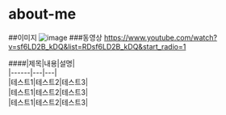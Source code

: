 # about-me
##이미지
![image](https://github.com/2qwert/about-me/assets/133391835/4b86de85-d2f5-4ef6-a253-5b39c0fb0bad)
###동영상
https://www.youtube.com/watch?v=sf6LD2B_kDQ&list=RDsf6LD2B_kDQ&start_radio=1

####|제목|내용|설명|    
|------|---|---|     
|테스트1|테스트2|테스트3|    
|테스트1|테스트2|테스트3|    
|테스트1|테스트2|테스트3|    
